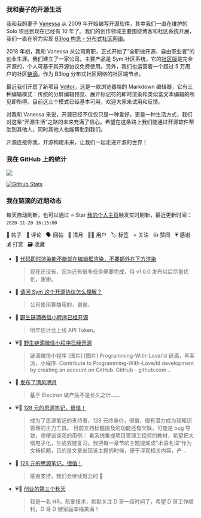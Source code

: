 ### 我和妻子的开源生活

我和我的妻子 [Vanessa](https://github.com/Vanessa219) 从 2009 年开始编写开源软件，其中我们一直在维护的 Solo 项目到现在已经有 10 年了。我们的创作领域主要围绕博客和社区系统开展，我们一直在努力实现 [B3log 构思 - 分布式社区网络](https://ld246.com/article/1546941897596)。

2018 年初，我和 Vanessa 从公司离职，正式开始了“全职做开源、自由职业者”的创业生涯。我们建立了一家公司，主要产品是 Sym 社区系统，它的[社区版](https://github.com/88250/symphony)是完全开源的，个人可基于其开源协议免费使用。另外，我们也运营着一个超过 5 万用户的社区[链滴](https://ld246.com)，作为 B3log 分布式社区网络的社区端节点。

最近我们开启了新项目 [Vditor](https://github.com/Vanessa219/vditor)，这是一款浏览器端的 Markdown 编辑器，它有三种编辑模式：传统的分屏编辑预览、展开标记符的即时渲染和类似富文本编辑的所见即所得。目前这三个模式已经基本可用，欢迎大家来试用和反馈。

对我和 Vanessa 来说，开源已经不仅仅只是一种爱好，更是一种生活方式，我们对这条“开源生活”之路的未来充满了信心。希望在这条路上我们能通过开源软件帮助到其他人，同时其他人也能帮助到我们。

开源连接你我，开源构建未来，让我们一起走进开源的世界！

### 我在 GitHub 上的统计

<a title="Hits" target="_blank" href="https://github.com/88250/88250"><img src="https://hits.b3log.org/88250/88250.svg"></a>

[![Github Stats](https://github-readme-stats.vercel.app/api?username=88250&show_icons=true)](https://github.com/88250)

<!--events start -->

### 我在链滴的近期动态

每天自动刷新，也可以通过 ⭐️ Star [我的个人主页](https://github.com/88250/88250)触发实时刷新，最近更新时间：`2020-11-20 16:15:00`

📝 帖子 &nbsp; 💬 评论 &nbsp; 🗣 回帖 &nbsp; 🌙 清月 &nbsp; 👨‍💻 用户 &nbsp; 🏷️ 标签 &nbsp; ⭐️ 关注 &nbsp; 👍 赞同 &nbsp; 💗 感谢 &nbsp; 💰 打赏 &nbsp; 🗃 收藏

* 💬 [代码即时渲染能不能就在编辑框渲染，不要额外在下方渲染](https://ld246.com/article/1604549315471/comment/1605756017111#comments)

  > 现在还没有，因为还有很多任务需要完成，待 v1.0.0 发布以后尽量优化，谢谢。
* 💬 [请问 Sym 这个开源协议怎么理解？](https://ld246.com/article/1605688884355/comment/1605718821953#comments)

  > 公司使用算商用的，谢谢。
* 💬 [野生链滴微信小程序已经开源](https://ld246.com/article/1605677870423/comment/1605698272014#comments)

  > 明年估计会上线 API Token。
* 💗📝 [野生链滴微信小程序已经开源](https://ld246.com/article/1605677870423)

  > 链滴微信小程序 [图片] [图片] Programming-With-Love/ld 链滴，黑客派，小程序. Contribute to Programming-With-Love/ld development by creating an account on GitHub. GitHub - github.com  ..
* 🌙 [发布了清风明月](https://ld246.com/member/88250/breezemoons/1605633554661)

  > 基于 Electron 做产品不是长久之计……
* 💗📝 [128 元的思源笔记，很值！](https://ld246.com/article/1605599390100)

  > 成为了思源笔记的支持者，128 元终身价，很值，很有潜力成为我知识管理的主力工具。 目前文档标题提及的功能还有欠缺，可能是 bug 导致，顺便谈谈我的用例： 看系统集成项目管理工程师的教材，希望把大纲电子化，生成双链复习。我把每一章节的主题提炼成“术语名词”作为文档标题，目的是文章出现该主题的时候，便于浮现相关内容，产 ..
* 💬 [128 元的思源笔记，很值！](https://ld246.com/article/1605599390100/comment/1605615319680#comments)

  > 感谢支持，我们会继续努力的 🙏
* 💗💬 [创业的第三个秋天](https://ld246.com/article/1605011228596/comment/1605598657383#comments)

  > 我是一名 HR，热爱技术，默默关注 D 哥一段时间了，希望 D 哥工作顺利，D 哥 D 嫂家庭幸福美满！


<!--events end -->
